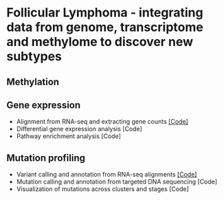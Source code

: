 # Follicular Lymphoma - integrating data from genome, transcriptome and methylome to discover new subtypes 

## Methylation

## Gene expression 

- Alignment from RNA-seq and extracting gene counts [[Code]](Code/BioinformaticsProcessing/RNAseq/AlignmentGeneCounts/
)
- Differential gene expression analysis [Code]
- Pathway enrichment analysis [Code] 

## Mutation profiling 

- Variant calling and annotation from RNA-seq alignments [[Code]](Code/BioinformaticsProcessing/RNAseq/VariantCalling/
)
- Mutation calling and annotation from targeted DNA sequencing [Code]
- Visualization of mutations across clusters and stages [Code] 
